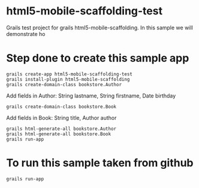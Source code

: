 html5-mobile-scaffolding-test
=============================

Grails test project for grails html5-mobile-scaffolding. In this sample we will demonstrate ho

Step done to create this sample app
===================================

	grails create-app html5-mobile-scaffolding-test
	grails install-plugin html5-mobile-scaffolding
	grails create-domain-class bookstore.Author

Add fields in Author: String lastname, String firstname, Date birthday

	grails create-domain-class bookstore.Book

Add fields in Book: String title, Author author

	grails html-generate-all bookstore.Author
	grails html-generate-all bookstore.Book
	grails run-app

To run this sample taken from github
====================================	
	
	grails run-app


